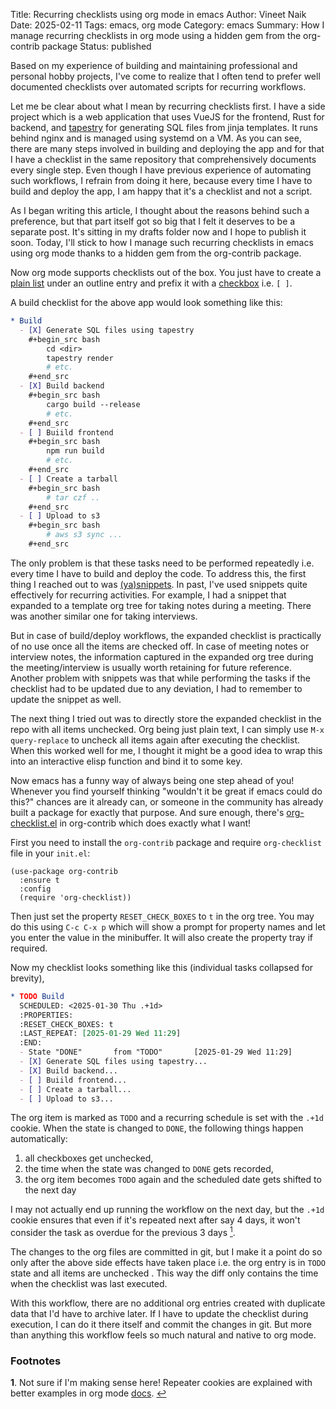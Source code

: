 Title: Recurring checklists using org mode in emacs
Author: Vineet Naik
Date: 2025-02-11
Tags: emacs, org mode
Category: emacs
Summary: How I manage recurring checklists in org mode using a hidden gem from the org-contrib package
Status: published

Based on my experience of building and maintaining professional and
personal hobby projects, I've come to realize that I often tend to
prefer well documented checklists over automated scripts for recurring
workflows.

Let me be clear about what I mean by recurring checklists first. I
have a side project which is a web application that uses VueJS for the
frontend, Rust for backend, and
[tapestry](https://github.com/naiquevin/tapestry) for generating SQL
files from jinja templates. It runs behind nginx and is managed using
systemd on a VM. As you can see, there are many steps involved in
building and deploying the app and for that I have a checklist in the
same repository that comprehensively documents every single step. Even
though I have previous experience of automating such workflows, I
refrain from doing it here, because every time I have to build and
deploy the app, I am happy that it's a checklist and not a script.

As I began writing this article, I thought about the reasons behind
such a preference, but that part itself got so big that I felt it
deserves to be a separate post. It's sitting in my drafts folder now
and I hope to publish it soon. Today, I'll stick to how I manage such
recurring checklists in emacs using org mode thanks to a hidden gem
from the org-contrib package.

Now org mode supports checklists out of the box. You just have to
create a [plain list](https://orgmode.org/manual/Plain-Lists.html)
under an outline entry and prefix it with a
[checkbox](https://orgmode.org/manual/Checkboxes.html) i.e. `[ ]`.

A build checklist for the above app would look something like this:

```org
* Build
  - [X] Generate SQL files using tapestry
    #+begin_src bash
        cd <dir>
        tapestry render
        # etc.
    #+end_src
  - [X] Build backend
    #+begin_src bash
        cargo build --release
        # etc.
    #+end_src
  - [ ] Buiild frontend
    #+begin_src bash
        npm run build
        # etc.
    #+end_src
  - [ ] Create a tarball
    #+begin_src bash
        # tar czf ..
    #+end_src
  - [ ] Upload to s3
    #+begin_src bash
        # aws s3 sync ...
    #+end_src
```

The only problem is that these tasks need to be performed repeatedly
i.e.  every time I have to build and deploy the code. To address this,
the first thing I reached out to was
[(ya)snippets](https://github.com/joaotavora/yasnippet). In past, I've
used snippets quite effectively for recurring activities. For example,
I had a snippet that expanded to a template org tree for taking notes
during a meeting. There was another similar one for taking interviews.

But in case of build/deploy workflows, the expanded checklist is
practically of no use once all the items are checked off. In case of
meeting notes or interview notes, the information captured in the
expanded org tree during the meeting/interview is usually worth
retaining for future reference. Another problem with snippets was that
while performing the tasks if the checklist had to be updated due to
any deviation, I had to remember to update the snippet as well.

The next thing I tried out was to directly store the expanded
checklist in the repo with all items unchecked. Org being just plain
text, I can simply use `M-x query-replace` to uncheck all items again
after executing the checklist. When this worked well for me, I thought
it might be a good idea to wrap this into an interactive elisp
function and bind it to some key.

Now emacs has a funny way of always being one step ahead of you!
Whenever you find yourself thinking "wouldn't it be great if emacs
could do this?"  chances are it already can, or someone in the
community has already built a package for exactly that purpose. And
sure enough, there's
[org-checklist.el](https://orgmode.org/worg/org-contrib/org-checklist.html)
in org-contrib which does exactly what I want!

First you need to install the `org-contrib` package and require
`org-checklist` file in your `init.el`:

```elisp
(use-package org-contrib
  :ensure t
  :config
  (require 'org-checklist))
```

Then just set the property `RESET_CHECK_BOXES` to `t` in the org
tree. You may do this using `C-c C-x p` which will show a prompt for
property names and let you enter the value in the minibuffer. It will
also create the property tray if required.

Now my checklist looks something like this (individual tasks collapsed
for brevity),

```org
* TODO Build
  SCHEDULED: <2025-01-30 Thu .+1d>
  :PROPERTIES:
  :RESET_CHECK_BOXES: t
  :LAST_REPEAT: [2025-01-29 Wed 11:29]
  :END:
  - State "DONE"       from "TODO"       [2025-01-29 Wed 11:29]
  - [X] Generate SQL files using tapestry...
  - [X] Build backend...
  - [ ] Buiild frontend...
  - [ ] Create a tarball...
  - [ ] Upload to s3...
```

The org item is marked as `TODO` and a recurring schedule is set with
the `.+1d` cookie. When the state is changed to `DONE`, the following
things happen automatically:

1. all checkboxes get unchecked,
2. the time when the state was changed to `DONE` gets recorded,
3. the org item becomes `TODO` again and the scheduled date gets
   shifted to the next day

I may not actually end up running the workflow on the next day, but
the `.+1d` cookie ensures that even if it's repeated next after say 4
days, it won't consider the task as overdue for the previous 3 days <a
id="footnote-1-ref" href="#footnote-1"><sup>1</sup></a>.

The changes to the org files are committed in git, but I make it a
point do so only after the above side effects have taken place
i.e. the org entry is in `TODO` state and all items are unchecked
. This way the diff only contains the time when the checklist was last
executed.

With this workflow, there are no additional org entries created with
duplicate data that I'd have to archive later. If I have to update the
checklist during execution, I can do it there itself and commit the
changes in git. But more than anything this workflow feels so much
natural and native to org mode.

### Footnotes

<b id="footnote-1">1</b>. Not sure if I'm making sense here! Repeater
   cookies are explained with better examples in org mode
   [docs](https://orgmode.org/manual/Repeated-tasks.html). <a
   href="#footnote-1-ref">&#8617;</a>
